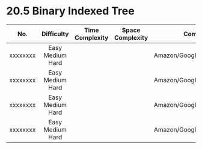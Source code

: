 # 20.5 Binary Indexed Tree

|No.|Difficulty|Time Complexity|Space Complexity|Company List|
|:---:|:---:|:---:|:---:|:---:|
| xxxxxxxx | Easy Medium Hard |   |   | Amazon/Google/Adobe/ByteDance |
| xxxxxxxx | Easy Medium Hard |   |   | Amazon/Google/Adobe/ByteDance |
| xxxxxxxx | Easy Medium Hard |   |   | Amazon/Google/Adobe/ByteDance |
| xxxxxxxx | Easy Medium Hard |   |   | Amazon/Google/Adobe/ByteDance |




